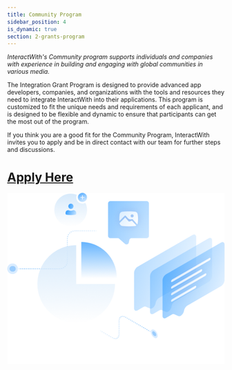 ```yaml
---
title: Community Program
sidebar_position: 4
is_dynamic: true
section: 2-grants-program
---
```

*InteractWith's Community program supports individuals and companies with experience in building and engaging with global communities in various media.*

The Integration Grant Program is designed to provide advanced app developers, companies, and organizations with the tools and resources they need to integrate InteractWith into their applications. This program is customized to fit the unique needs and requirements of each applicant, and is designed to be flexible and dynamic to ensure that participants can get the most out of the program.

If you think you are a good fit for the Community Program, InteractWith invites you to apply and be in direct contact with our team for further steps and discussions.

# [Apply Here](https://interactwith.com/community/grants/community_program)

![](communityprogram.83b5c2b45ab60d7b2002.png)